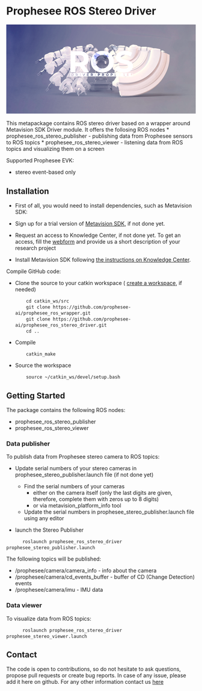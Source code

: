 # Prophesee ROS Stereo Driver

![Event-based vision by Prophesee](event-based_vision_PROPHESEE.png)

This metapackage contains ROS stereo driver based on a wrapper around Metavision SDK Driver module.
It offers the follosing ROS nodes
    * prophesee_ros_stereo_publisher - publishing data from Prophesee sensors to ROS topics
    * prophesee_ros_stereo_viewer - listening data from ROS topics and visualizing them on a screen

Supported Prophesee EVK:
  * stereo event-based only
  

## Installation

  * First of all, you would need to install dependencies, such as Metavision SDK:

  * Sign up for a trial version of [Metavision SDK](https://support.prophesee.ai/portal/en/kb/articles/sdk-trial-request-form), if not done yet.

  * Request an access to Knowledge Center, if not done yet. To get an access, fill the [webform](https://www.prophesee.ai/contact-us/) and provide us a short description of your research project

  * Install Metavision SDK following [the instructions on Knowledge Center](https://support.prophesee.ai/portal/en/kb/articles/linux-software).


Compile GitHub code:

  * Clone the source to your catkin workspace ( [create a workspace](http://wiki.ros.org/catkin/Tutorials/create_a_workspace), if needed)

    ```
        cd catkin_ws/src
        git clone https://github.com/prophesee-ai/prophesee_ros_wrapper.git
        git clone https://github.com/prophesee-ai/prophesee_ros_stereo_driver.git
        cd ..
    ```

  * Compile

    ```
        catkin_make
    ```

  * Source the workspace

    ```
        source ~/catkin_ws/devel/setup.bash
    ```
  
  

## Getting Started
  
The package contains the following ROS nodes:
  * prophesee_ros_stereo_publisher
  * prophesee_ros_stereo_viewer

### Data publisher

To publish data from Prophesee stereo camera to ROS topics:

  * Update serial numbers of your stereo cameras in prophesee_stereo_publisher.launch file (if not done yet)
    * Find the serial numbers of your cameras
      * either on the camera itself (only the last digits are given, therefore, complete them with zeros up to 8 digits)
      * or via metavision_platform_info tool
    * Update the serial numbers in prophesee_stereo_publisher.launch file using any editor

  * launch the Stereo Publisher

  ```
        roslaunch prophesee_ros_stereo_driver prophesee_stereo_publisher.launch
  ```

The following topics will be published:
  * /prophesee/camera/camera_info - info about the camera
  * /prophesee/camera/cd_events_buffer - buffer of CD (Change Detection) events
  * /prophesee/camera/imu - IMU data
 
 

### Data viewer

To visualize data from ROS topics:

  ```
        roslaunch prophesee_ros_stereo_driver prophesee_stereo_viewer.launch
  ```

## Contact
The code is open to contributions, so do not hesitate to ask questions, propose pull requests or create bug reports. In case of any issue, please add it here on github. 
For any other information contact us [here](https://www.prophesee.ai/contact-us/) 

